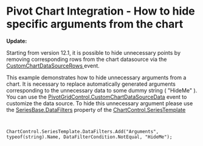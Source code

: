 # Pivot Chart Integration - How to hide specific arguments from the chart


<p><strong>Update:</strong></p><p>Starting from version 12.1, it is possible to hide unnecessary points by removing corresponding rows from the chart datasource via the <a href="http://documentation.devexpress.com/#WPF/DevExpressXpfPivotGridPivotGridControl_CustomChartDataSourceRowstopic"><u>CustomChartDataSourceRows</u></a><u> </u>event.</p><p></p><p>This example demonstrates how to hide unnecessary arguments from a chart. It is necessary to replace automatically generated arguments corresponding to the unnecessary data to some dummy string ( "HideMe" ). You can use the <a href="http://documentation.devexpress.com/#WPF/DevExpressXpfPivotGridPivotGridControl_CustomChartDataSourceDatatopic"><u>PivotGridControl.CustomChartDataSourceData</u></a> event to customize the data source. To hide this unnecessary argument please use the <a href="http://documentation.devexpress.com/#XtraCharts/DevExpressXtraChartsSeriesBase_DataFilterstopic"><u>SeriesBase.DataFilters</u></a> property of the <a href="http://documentation.devexpress.com/#XtraCharts/DevExpressXtraChartsChartControl_SeriesTemplatetopic"><u>ChartControl.SeriesTemplate </u></a></p><para><code lang="cs"> <br />
ChartControl.SeriesTemplate.DataFilters.Add("Arguments", typeof(string).Name, DataFilterCondition.NotEqual, "HideMe");

<br/>


